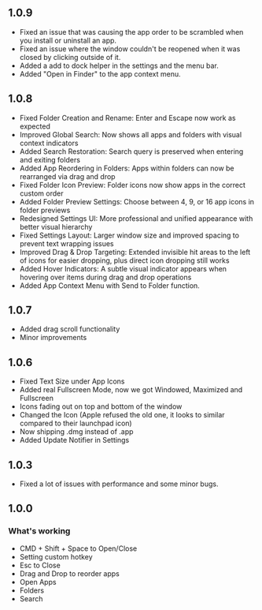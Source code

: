 ## 1.0.9

- Fixed an issue that was causing the app order to be scrambled when you install or uninstall an app.
- Fixed an issue where the window couldn't be reopened when it was closed by clicking outside of it.
- Added a add to dock helper in the settings and the menu bar.
- Added "Open in Finder" to the app context menu.

## 1.0.8

- Fixed Folder Creation and Rename: Enter and Escape now work as expected
- Improved Global Search: Now shows all apps and folders with visual context indicators
- Added Search Restoration: Search query is preserved when entering and exiting folders
- Added App Reordering in Folders: Apps within folders can now be rearranged via drag and drop
- Fixed Folder Icon Preview: Folder icons now show apps in the correct custom order
- Added Folder Preview Settings: Choose between 4, 9, or 16 app icons in folder previews
- Redesigned Settings UI: More professional and unified appearance with better visual hierarchy
- Fixed Settings Layout: Larger window size and improved spacing to prevent text wrapping issues
- Improved Drag & Drop Targeting: Extended invisible hit areas to the left of icons for easier dropping, plus direct icon dropping still works
- Added Hover Indicators: A subtle visual indicator appears when hovering over items during drag and drop operations
- Added App Context Menu with Send to Folder function.

## 1.0.7

- Added drag scroll functionality
- Minor improvements

## 1.0.6

- Fixed Text Size under App Icons
- Added real Fullscreen Mode, now we got Windowed, Maximized and Fullscreen
- Icons fading out on top and bottom of the window
- Changed the Icon (Apple refused the old one, it looks to similar compared to their launchpad icon)
- Now shipping .dmg instead of .app
- Added Update Notifier in Settings


## 1.0.3
- Fixed a lot of issues with performance and some minor bugs.

##  1.0.0

### What's working

- CMD + Shift + Space to Open/Close
- Setting custom hotkey
- Esc to Close
- Drag and Drop to reorder apps
- Open Apps
- Folders
- Search
